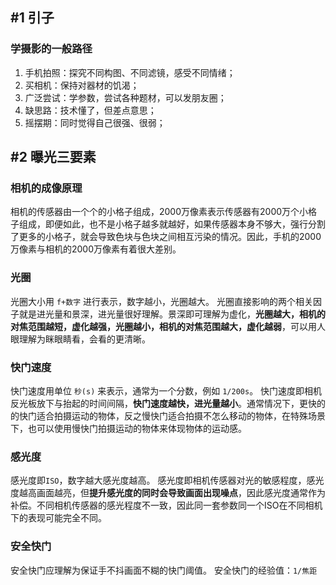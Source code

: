 ## #1 引子

### 学摄影的一般路径

1. 手机拍照：探究不同构图、不同滤镜，感受不同情绪；
2. 买相机：保持对器材的饥渴；
3. 广泛尝试：学参数，尝试各种题材，可以发朋友圈；
4. 缺思路：技术懂了，但差点意思；
5. 摇摆期：同时觉得自己很强、很弱；

## #2 曝光三要素

### 相机的**成像原理**

相机的传感器由一个个的小格子组成，2000万像素表示传感器有2000万个小格子组成，即便如此，也不是小格子越多就越好，如果传感器本身不够大，强行分割了更多的小格子，就会导致色块与色块之间相互污染的情况。因此，手机的2000万像素与相机的2000万像素有着很大差别。

### 光圈

光圈大小用 `f+数字` 进行表示，数字越小，光圈越大。
光圈直接影响的两个相关因子就是进光量和景深，进光量很好理解。景深即可理解为虚化，**光圈越大，相机的对焦范围越短，虚化越强，光圈越小，相机的对焦范围越大，虚化越弱**，可以用人眼理解为眯眼睛看，会看的更清晰。

### 快门速度

快门速度用单位 `秒(s)` 来表示，通常为一个分数，例如 `1/200s`。
快门速度即相机反光板放下与抬起的时间间隔，**快门速度越快，进光量越小**。通常情况下，更快的的快门适合拍摄运动的物体，反之慢快门适合拍摄不怎么移动的物体，在特殊场景下，也可以使用慢快门拍摄运动的物体来体现物体的运动感。

### 感光度

感光度即`ISO`，数字越大感光度越高。
感光度即相机传感器对光的敏感程度，感光度越高画面越亮，但**提升感光度的同时会导致画面出现噪点**，因此感光度通常作为补偿。不同相机传感器的感光程度不一致，因此同一套参数同一个ISO在不同相机下的表现可能完全不同。

### 安全快门

安全快门应理解为保证手不抖画面不糊的快门阈值。
安全快门的经验值：`1/焦距`
